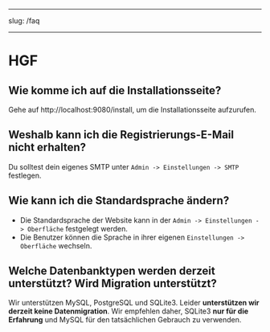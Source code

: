 - - -
slug: /faq
- - -

# HGF

## Wie komme ich auf die Installationsseite?

Gehe auf http://localhost:9080/install, um die Installationsseite aufzurufen.

## Weshalb kann ich die Registrierungs-E-Mail nicht erhalten?

Du solltest dein eigenes SMTP unter `Admin -> Einstellungen -> SMTP` festlegen.

## Wie kann ich die Standardsprache ändern?

- Die Standardsprache der Website kann in der `Admin -> Einstellungen -> Oberfläche` festgelegt werden.
- Die Benutzer können die Sprache in ihrer eigenen `Einstellungen -> Oberfläche` wechseln.

## Welche Datenbanktypen werden derzeit unterstützt? Wird Migration unterstützt?

Wir unterstützen MySQL, PostgreSQL und SQLite3. Leider **unterstützen wir derzeit keine Datenmigration**. Wir empfehlen daher, SQLite3 **nur für die Erfahrung** und MySQL für den tatsächlichen Gebrauch zu verwenden.
